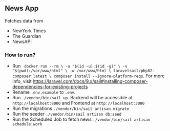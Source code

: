 ## News App

Fetches data from

-   NewYork Times
-   The Guardian
-   NewsAPI

### How to run?

-   Run `
docker run --rm \
-u "$(id -u):$(id -g)" \
-v "$(pwd):/var/www/html" \
-w /var/www/html \
laravelsail/php82-composer:latest \
composer install --ignore-platform-reqs`. For more info, visit https://laravel.com/docs/9.x/sail#installing-composer-dependencies-for-existing-projects
-   Rename `.env.example` to `.env`.
-   Run `./vendor/bin/sail up`. Backend will be accessible at `http://localhost:8000` and Frontend at `http://localhost:3000`
-   Run the migrations `./vendor/bin/sail artisan migrate`
-   Run the seeder `./vendor/bin/sail artisan db:seed`
-   Run the Scheduled Job to fetch news `./vendor/bin/sail artisan schedule:work`
